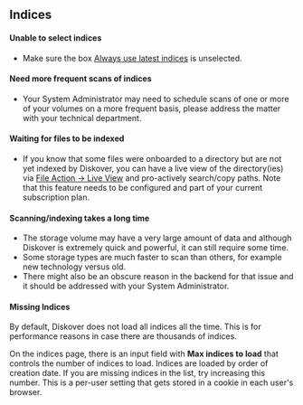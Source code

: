
## Indices

#### Unable to select indices

- Make sure the box [Always use latest indices](https://docs.diskoverdata.com/diskover_user_guide/#index_selection) is unselected.

#### Need more frequent scans of indices

- Your System Administrator may need to schedule scans of one or more of your volumes on a more frequent basis, please address the matter with your technical department.

#### Waiting for files to be indexed

- If you know that some files were onboarded to a directory but are not yet indexed by Diskover, you can have a live view of the directory(ies) via [File Action → Live View](https://docs.diskoverdata.com/diskover_user_guide/#file_action_list_dir) and pro-actively search/copy paths. Note that this feature needs to be configured and part of your current subscription plan.

#### Scanning/indexing takes a long time

- The storage volume may have a very large amount of data and although Diskover is extremely quick and powerful, it can still require some time. 
- Some storage types are much faster to scan than others, for example new technology versus old.
- There might also be an obscure reason in the backend for that issue and it should be addressed with your System Administrator.

#### Missing Indices

By default, Diskover does not load all indices all the time. This is for performance reasons in case there are thousands of indices.

On the indices page, there is an input field with **Max indices to load** that controls the number of indices to load. Indices are loaded by order of creation date. If you are missing indices in the list, try increasing this number. This is a per-user setting that gets stored in a cookie in each user's browser.
